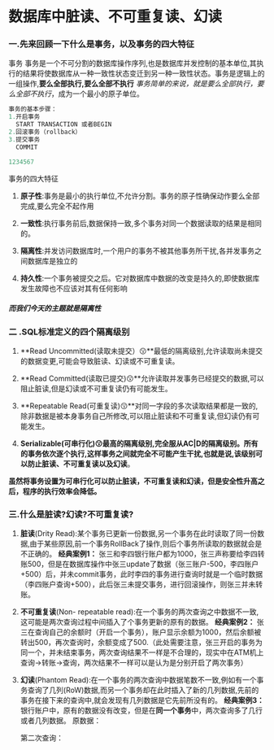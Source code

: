 #  数据库中脏读、不可重复读、幻读

### 一.先来回顾一下什么是事务，以及事务的四大特征

事务
事务是一个不可分割的数据库操作序列,也是数据库并发控制的基本单位,其执行的结果将使数据库从一种一致性状态变迁到另一种一致性状态。事务是逻辑上的一组操作,**要么全部执行,要么全部不执行**
*事务简单的来说，就是要么全部执行，要么全部不执行*，成为一个最小的原子单位。

```java
事务的基本步骤：
1.开启事务
  START TRANSACTION 或者BEGIN
2.回滚事务（rollback）
3.提交事务
  COMMIT

1234567
```

事务的四大特征

1. **原子性**:事务是最小的执行单位,不允许分割。事务的原子性确保动作要么全部完成,要么完全不起作用

2. **一致性**:执行事务前后,数据保持一致,多个事务对同一个数据读取的结果是相同的。

3. **隔离性**:并发访问数据库时,一个用户的事务不被其他事务所干扰,各并发事务之间数据库是独立的

4. **持久性**:一个事务被提交之后。它对数据库中数据的改变是持久的,即使数据库发生故障也不应该对其有任何影响

##### 而我们今天的主题就是隔离性  

### 二 .SQL标准定义的四个隔离级别

1. **Read Uncommitted(读取未提交）😗**最低的隔离级别,允许读取尚未提交的数据变更,可能会导致脏读、幻读或不可重复读。

2. **Read Committed(读取已提交)😗**允许读取并发事务已经提交的数据,可以阻止脏读,但是幻读或不可重复读仍有可能发生。

3. **Repeatable Read(可重复读)😗**对同一字段的多次读取结果都是一致的,除非数据是被本身事务自己所修改,可以阻止脏读和不可重复读,但幻读仍有可能发生。

4. **Serializable(可串行化)😗**最高的隔离级别,完全服从AC|D的隔离级别。所有的事务依次逐个执行,这样事务之间就完全不可能产生干扰,也就是说,该级别**可以防止脏读、不可重复读以及幻读**。  

**虽然将事务设置为可串行化可以防止脏读，不可重复读和幻读，但是安全性升高之后，程序的执行效率会降低。**  

### 三.什么是脏读?幻读?不可重复读?

1. **脏读**(Drity Read):某个事务已更新一份数据,另一个事务在此时读取了同一份数据,由于某些原因,前一个事务RollBack了操作,则后个事务所读取的数据就会是不正确的。
   **经典案例1：**
   张三和李四银行账户都为1000，张三声称要给李四转账500，但是在数据库操作中张三update了数据（张三账户-500，李四账户+500）后，并未commit事务，此时李四的事务进行查询时就是一个临时数据（李四账户查询+500），此后张三未提交事务，进行回滚操作，则张三并未转账。    

2. **不可重复读**(Non- repeatable read):在一个事务的两次查询之中数据不一致,这可能是两次查询过程中间插入了个事务更新的原有的数据。
   **经典案例2：**
   张三在查询自己的余额时（开启一个事务），账户显示余额为1000，然后余额被转出500，再次查询时，余额变成了500.（此处需要注意，张三开启的事务为同一个，并未结束事务，两次查询结果不一样是不合理的，现实中在ATM机上查询->转账->查询，两次结果不一样可以是认为是分别开启了两次事务）  

3. **幻读**(Phantom Read):在一个事务的两次查询中数据笔数不一致,例如有一个事务查询了几列(RoW)数据,而另一个事务却在此时插入了新的几列数据,先前的事务在接下来的查询中,就会发现有几列数据是它先前所没有的。
   **经典案例3：**
   银行账户中，原有的数据没有改变，但是在**同一个事务**中，两次查询多了几行或者几列数据。
   原数据：

   

   第二次查询：